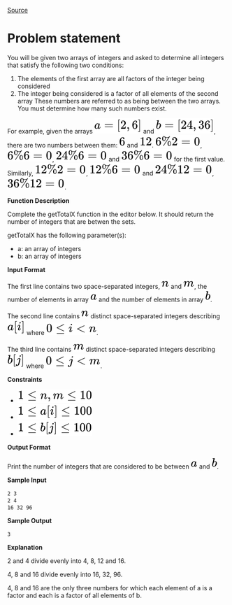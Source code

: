 [Source](https://www.hackerrank.com/challenges/between-two-sets)
# Problem statement
You will be given two arrays of integers and asked to determine all integers that satisfy the following two conditions:  


1. The elements of the first array are all factors of the integer being considered
2. The integer being considered is a factor of all elements of the second array
These numbers are referred to as being between the two arrays.  You must determine how many such numbers exist.

For example, given the arrays ![](./Resources/Element1.svg) and ![](./Resources/Element2.svg), there are two numbers between them: ![](./Resources/Element3.svg) and ![](./Resources/Element4.svg).  ![](./Resources/Element5.svg), ![](./Resources/Element6.svg), ![](./Resources/Element7.svg) and ![](./Resources/Element8.svg) for the first value.  Similarly, ![](./Resources/Element9.svg), ![](./Resources/Element10.svg) and ![](./Resources/Element11.svg), ![](./Resources/Element12.svg).  


**Function Description**  

Complete the getTotalX function in the editor below.  It should return the number of integers that are betwen the sets.  

getTotalX has the following parameter(s):  


* a: an array of integers  
* b: an array of integers  

**Input Format**

The first line contains two space-separated integers, ![](./Resources/Element13.svg) and ![](./Resources/Element14.svg), the number of elements in array ![](./Resources/Element15.svg) and the number of elements in array ![](./Resources/Element16.svg). 


The second line contains ![](./Resources/Element17.svg) distinct space-separated integers describing ![](./Resources/Element18.svg) where ![](./Resources/Element19.svg). 


The third line contains ![](./Resources/Element20.svg) distinct space-separated integers describing ![](./Resources/Element21.svg) where ![](./Resources/Element22.svg).


**Constraints**


* ![](./Resources/Element23.svg)
* ![](./Resources/Element24.svg)
* ![](./Resources/Element25.svg)

**Output Format**

Print the number of integers that are considered to be between ![](./Resources/Element26.svg) and ![](./Resources/Element27.svg).


**Sample Input**

```
2 3
2 4
16 32 96
```

**Sample Output**

```
3
```

**Explanation**

2 and 4 divide evenly into 4, 8, 12 and 16. 


4, 8 and 16 divide evenly into 16, 32, 96.  

4, 8 and 16 are the only three numbers for which each element of a is a factor and each is a factor of all elements of b. 

